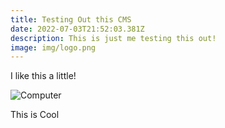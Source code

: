 ```yaml
---
title: Testing Out this CMS
date: 2022-07-03T21:52:03.381Z
description: This is just me testing this out!
image: img/logo.png
---
```

I like this a little!



![](https://media.istockphoto.com/vectors/desktop-computer-vector-id862739260 "Computer")

This is Cool